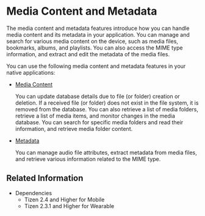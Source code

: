 # Media Content and Metadata


The media content and metadata features introduce how you can handle media content and its metadata in your application. You can manage and search for various media content on the device, such as media files, bookmarks, albums, and playlists. You can also access the MIME type information, and extract and edit the metadata of the media files.

You can use the following media content and metadata features in your native applications:

- [Media Content](media-content.md)

  You can update database details due to file (or folder) creation or deletion. If a received file (or folder) does not exist in the file system, it is removed from the database. You can also retrieve a list of media folders, retrieve a list of media items, and monitor changes in the media database. You can search for specific media folders and read their information, and retrieve media folder content.

- [Metadata](metadata.md)

	You can manage audio file attributes, extract metadata from media files, and retrieve various information related to the MIME type.

## Related Information
* Dependencies
  - Tizen 2.4 and Higher for Mobile
  - Tizen 2.3.1 and Higher for Wearable
